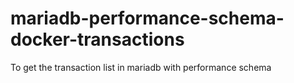# mariadb-performance-schema-docker-transactions
To get the transaction list in mariadb with performance schema
